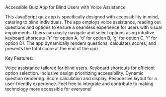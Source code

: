 Accessible Quiz App for Blind Users with Voice Assistance

This JavaScript quiz app is specifically designed with accessibility in mind, catering to blind individuals. The app employs voice assistance, reading out questions and options to ensure a seamless experience for users with visual impairments. Users can easily navigate and select options using intuitive keyboard shortcuts ('r' for option A, 'd' for option B, 'g' for option C, 'f' for option D). The app dynamically renders questions, calculates scores, and presents the total score at the end of the quiz.

Key Features:

Voice assistance tailored for blind users.
Keyboard shortcuts for efficient option selection.
Inclusive design prioritizing accessibility.
Dynamic question rendering.
Score calculation and display.
Responsive layout for a user-friendly experience.
Feel free to integrate and contribute to making technology more accessible for everyone!
